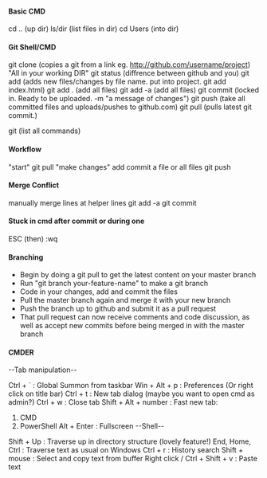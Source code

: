 #### Basic CMD 
cd .. (up dir)
ls/dir (list files in dir)
cd Users (into dir)
#### Git Shell/CMD
git clone (copies a git from a link eg. http://github.com/username/project)
"All in your working DIR"
git status (diffrence between github and you)
git add (adds new files/changes by file name. put into project. git add index.html)
git add . (add all files)
git add -a (add all files)
git commit (locked in. Ready to be uploaded. -m "a message of changes")
git push (take all committed files and uploads/pushes to github.com)
git pull (pulls latest git commit.)

git (list all commands)

#### Workflow
"start"
git pull
"make changes"
add
commit a file or all files
git push
#### Merge Conflict

manually merge lines at helper lines
git add -a
git commit

#### Stuck in cmd after commit or during one

ESC (then) :wq

#### Branching
- Begin by doing a git pull to get the latest content on your master branch
- Run "git branch your-feature-name" to make a git branch
- Code in your changes, add and commit the files
- Pull the master branch again and merge it with your new branch
- Push the branch up to github and submit it as a pull request
- That pull request can now receive comments and code discussion, as well as accept new commits before being merged in with the master branch


#### CMDER
--Tab manipulation--

Ctrl + ` : Global Summon from taskbar
Win + Alt + p : Preferences (Or right click on title bar)
Ctrl + t : New tab dialog (maybe you want to open cmd as admin?)
Ctrl + w : Close tab
Shift + Alt + number : Fast new tab:
1. CMD
2. PowerShell
Alt + Enter : Fullscreen
--Shell--

Shift + Up : Traverse up in directory structure (lovely feature!)
End, Home, Ctrl : Traverse text as usual on Windows
Ctrl + r : History search
Shift + mouse : Select and copy text from buffer
Right click / Ctrl + Shift + v : Paste text